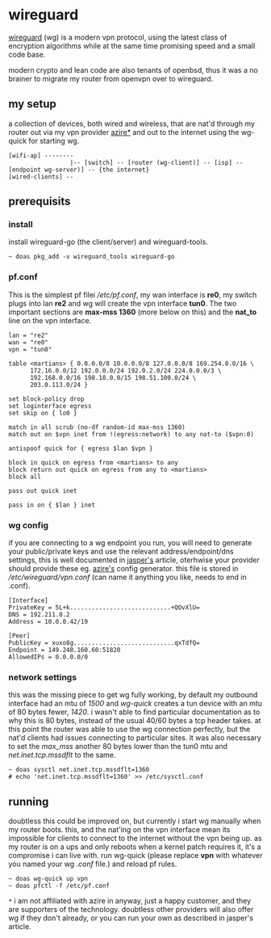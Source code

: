 # wireguard

[wireguard](https://www.wireguard.com/) (wg) is a modern vpn protocol, using the latest class of encryption algorithms while at the same time promising speed and a small code base.

modern crypto and lean code are also tenants of openbsd, thus it was a no brainer to migrate my router from openvpn over to wireguard.

## my setup

a collection of devices, both wired and wireless, that are nat'd through my router out via my vpn provider [azire\*](https://www.azirevpn.com/wireguard) and out to the internet using the wg-quick for starting wg.

```
[wifi-ap] --------
			   	 |-- [switch] -- [router (wg-client)] -- [isp] -- [endpoint wg-server)] -- {the internet}
[wired-clients] --
```

## prerequisits

### install

install wireguard-go (the client/server) and wireguard-tools.

```
~ doas pkg_add -v wireguard_tools wireguard-go
```

### pf.conf

This is the simplest pf filei _/etc/pf.conf_, my wan interface is **re0**, my switch plugs into lan **re2** and wg will create the vpn interface **tun0**. The two important sections are **max-mss 1360** (more below on this) and the **nat_to** line on the vpn interface.

```
lan = "re2"
wan = "re0"
vpn = "tun0"

table <martians> { 0.0.0.0/8 10.0.0.0/8 127.0.0.0/8 169.254.0.0/16 \
      172.16.0.0/12 192.0.0.0/24 192.0.2.0/24 224.0.0.0/3 \
	  192.168.0.0/16 198.18.0.0/15 198.51.100.0/24 \
	  203.0.113.0/24 }

set block-policy drop
set loginterface egress
set skip on { lo0 }

match in all scrub (no-df random-id max-mss 1360)
match out on $vpn inet from !(egress:network) to any nat-to ($vpn:0)

antispoof quick for { egress $lan $vpn }

block in quick on egress from <martians> to any
block return out quick on egress from any to <martians>
block all

pass out quick inet

pass in on { $lan } inet
```

### wg config

if you are connecting to a wg endpoint you run, you will need to generate your public/private keys and use the relevant address/endpoint/dns settings, this is well documented in [jasper's](https://blog.jasper.la/wireguard-on-openbsd.html) article, oterhwise your provider should provide these eg. [azire's](https://www.azirevpn.com/cfg/wireguard) config generator. this file is stored in _/etc/wireguard/vpn.conf_ (can name it anything you like, needs to end in .conf).

```
[Interface]
PrivateKey = 5L+k............................+QOvXlU=
DNS = 192.211.0.2
Address = 10.0.0.42/19

[Peer]
PublicKey = xuxo8g............................qxTdfQ=
Endpoint = 149.248.160.60:51820
AllowedIPs = 0.0.0.0/0

```

### network settings

this was the missing piece to get wg fully working, by default my outbound interface had an mtu of _1500_ and _wg-quick_ creates a tun device with an mtu of 80 bytes fewer, _1420_. i wasn't able to find particular documentation as to why this is 80 bytes, instead of the usual 40/60 bytes a tcp header takes. at this point the router was able to use the wg connection perfectly, but the nat'd clients had issues connecting to particular sites. it was also necessary to set the _max_mss_ another 80 bytes lower than the tun0 mtu and _net.inet.tcp.mssdflt_ to the same.

```
~ doas sysctl net.inet.tcp.mssdflt=1360
# echo 'net.inet.tcp.mssdflt=1360' >> /etc/sysctl.conf
```

## running

doubtless this could be improved on, but currently i start wg manually when my router boots. this, and the nat'ing on the vpn interface mean its impossible for clients to connect to the internet without the vpn being up. as my router is on a ups and only reboots when a kernel patch requires it, it's a compromise i can live with. run wg-quick (please replace **vpn** with whatever you named your wg _.conf_ file.) and reload pf rules.

```
~ doas wg-quick up vpn
~ doas pfctl -f /etc/pf.conf
```

`*` i am not affiliated with azire in anyway, just a happy customer, and they are supporters of the technology. doubtless other providers will also offer wg if they don't already, or you can run your own as described in jasper's article.
